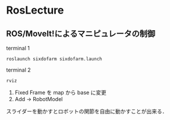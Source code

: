 # RosLecture

## ROS/MoveIt!によるマニピュレータの制御
terminal 1
```
roslaunch sixdofarm sixdofarm.launch
```
terminal 2
```
rviz
```
1. Fixed Frame を map から base に変更
2. Add  → RobotModel  

スライダーを動かすとロボットの関節を自由に動かすことが出来る．


